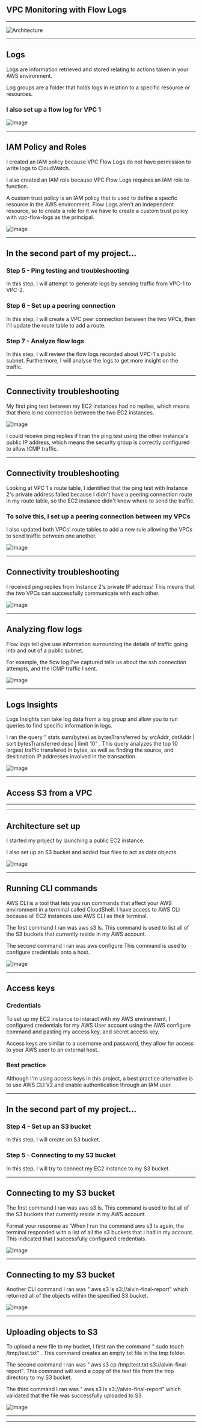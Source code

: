 

## VPC Monitoring with Flow Logs


---

![Architecture](https://github.com/Alvin-Janton/Cloud-Networking/blob/fa567f8096e259104b89bf1a0d1cc7d834647d07/images/architecture10.png?raw=true)

---

## Logs

Logs are information retrieved and stored relating to actions taken in your AWS environment.

Log groups are a folder that holds logs in relation to a specific resource or resources.

### I also set up a flow log for VPC 1

![Image](http://learn.nextwork.org/intense_azure_festive_sow/uploads/aws-networks-monitoring_e8398869)

---

## IAM Policy and Roles

I created an IAM policy because VPC Flow Logs do not have permission to write logs to CloudWatch.

I also created an IAM role because VPC Flow Logs requires an IAM role to function.

A custom trust policy is an IAM policy that is used to define a specfic resource in the AWS environment. Flow Logs aren't an independent resource, so to create a role for it we have to create a custom trust policy with vpc-flow-logs as the principal.

![Image](http://learn.nextwork.org/intense_azure_festive_sow/uploads/aws-networks-monitoring_4334d777)

---

## In the second part of my project...

### Step 5 - Ping testing and troubleshooting

In this step, I will attempt to generate logs by sending traffic from VPC-1 to VPC-2.

### Step 6 - Set up a peering connection

In this step, I will create a VPC peer connection between the two VPCs, then I'll update the route table to add a route.

### Step 7 - Analyze flow logs

In this step, I will review the flow logs recorded about VPC-1's public subnet. Furthermore, I will analyse the logs to get more insight on the traffic.

---

## Connectivity troubleshooting

My first ping test between my EC2 instances had no replies, which means that there is no connection between the two EC2 instances.

![Image](http://learn.nextwork.org/intense_azure_festive_sow/uploads/aws-networks-monitoring_99d4ba42)

I could receive ping replies if I ran the ping test using the other instance's public IP address, which means the security group is correctly configured to allow ICMP traffic.

---

## Connectivity troubleshooting

Looking at VPC 1's route table, I identified that the ping test with Instance 2's private address failed because I didn't have a peering connection route in my route table, so the EC2 instance didn't know where to send the traffic.

### To solve this, I set up a peering connection between my VPCs

I also updated both VPCs' route tables to add a new rule allowing the VPCs to send traffic between one another.

![Image](http://learn.nextwork.org/intense_azure_festive_sow/uploads/aws-networks-monitoring_7316a13d)

---

## Connectivity troubleshooting

I received ping replies from Instance 2's private IP address! This means that the two VPCs can successfully communicate with each other.

![Image](http://learn.nextwork.org/intense_azure_festive_sow/uploads/aws-networks-monitoring_4ec7821f)

---

## Analyzing flow logs

Flow logs tell give use information surrounding the details of traffic going into and out of a public subnet.

For example, the flow log I've captured tells us about the ssh connection attempts, and the ICMP traffic I sent.

![Image](http://learn.nextwork.org/intense_azure_festive_sow/uploads/aws-networks-monitoring_d116818e)

---

## Logs Insights

Logs Insights can take log data from a log group and allow you to run queries to find specific information in logs.

I ran the query " stats sum(bytes) as bytesTransferred by srcAddr, dstAddr
| sort bytesTransferred desc
| limit 10" .
This query analyzes the top 10 largest traffic transfered in bytes, as well as finding the source, and desitination IP addresses involved in the transaction.

![Image](http://learn.nextwork.org/intense_azure_festive_sow/uploads/aws-networks-monitoring_3e1e79a1)

---



## Access S3 from a VPC


---



---

## Architecture set up

I started my project by launching a public EC2 instance.

I also set up an S3 bucket and added four files to act as data objects.

![Image](http://learn.nextwork.org/intense_azure_festive_sow/uploads/aws-networks-s3_4334d777)

---

## Running CLI commands

AWS CLI is a tool that lets you run commands that affect your AWS environment in a terminal called CloudShell. I have access to AWS CLI because all EC2 instances use AWS CLI as their terminal.

The first command I ran was aws s3 ls. This command is used to list all of the S3 buckets that currently reside in my AWS account.

The second command I ran was aws configure This command is used to configure credentials onto a host.

![Image](http://learn.nextwork.org/intense_azure_festive_sow/uploads/aws-networks-s3_e7fa8776)

---

## Access keys

### Credentials

To set up my EC2 instance to interact with my AWS environment, I configured credentials for my AWS User account using the AWS configure command and pasting my access key, and secret access key.

Access keys are similar to a username and password, they allow for access to your AWS user to an external host.


### Best practice

Although I'm using access keys in this project, a best practice alternative is to use AWS CLI V2 and enable authentication through an IAM user.

---

## In the second part of my project...

### Step 4 - Set up an S3 bucket

In this step, I will create an S3 bucket.

### Step 5 - Connecting to my S3 bucket

In this step, I will try to connect my EC2 instance to my S3 bucket.

---

## Connecting to my S3 bucket

The first command I ran was aws s3 ls. This command is used to list all of the S3 buckets that currently reside in my AWS account.

Format your response as 'When I ran the command aws s3 ls again, the terminal responded with a list of all the s3 buckets that I had in my account. This indicated that I successfully configured credentials.

![Image](http://learn.nextwork.org/intense_azure_festive_sow/uploads/aws-networks-s3_4334d778)

---

## Connecting to my S3 bucket

Another CLI command I ran was " aws s3 ls s3://alvin-final-report" which returned all of the objects within the specified S3 bucket.

![Image](http://learn.nextwork.org/intense_azure_festive_sow/uploads/aws-networks-s3_4334d779)

---

## Uploading objects to S3

To upload a new file to my bucket, I first ran the command " sudo touch /tmp/test.txt" .
This command creates an empty txt file in the tmp folder.

The second command I ran was " aws s3 cp /tmp/test.txt s3://alvin-final-report". This command will send a copy of the text file from the tmp directory to my S3 bucket.

The third command I ran was " aws s3 ls s3://alvin-final-report" which validated that the file was successfully uploaded to S3.

![Image](http://learn.nextwork.org/intense_azure_festive_sow/uploads/aws-networks-s3_3e1e79a2)

---

---


